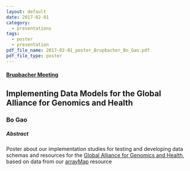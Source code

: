 ```yaml
---
layout: default
date: 2017-02-01
category:
  - presentations
tags:
  - poster
  - presentation
pdf_file_name: 2017-02-01_poster_Brupbacher_Bo_Gao.pdf
pdf_file_type: poster
---
```


#### [Brupbacher Meeting](http://www.brupbacher-foundation.org)
## Implementing Data Models for the Global Alliance for Genomics and Health
### Bo Gao

##### Abstract

Poster about our implementation studies for testing and developing data schemas and resources for the [Global Alliance for Genomics and Health](http://ga4gh.org), based on data from our [arrayMap](http://arraymap.org) resource